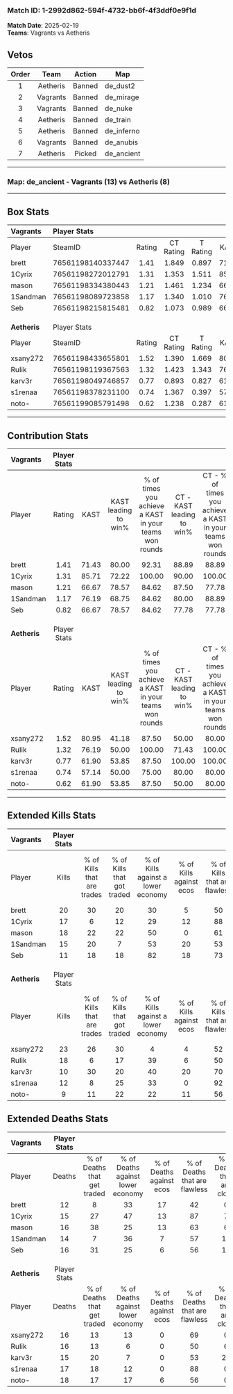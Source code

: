 ### Match ID: 1-2992d862-594f-4732-bb6f-4f3ddf0e9f1d  
**Match Date**: 2025-02-19  
**Teams**: Vagrants vs Aetheris  

## Vetos  

| Order | Team | Action | Map |
| :---: | :--: | :----: | --- |
| 1 | Aetheris | Banned | de_dust2 |
| 2 | Vagrants | Banned | de_mirage |
| 3 | Vagrants | Banned | de_nuke |
| 4 | Aetheris | Banned | de_train |
| 5 | Aetheris | Banned | de_inferno |
| 6 | Vagrants | Banned | de_anubis |
| 7 | Aetheris | Picked | de_ancient |

---  

### **Map**: de_ancient - Vagrants (13) vs Aetheris (8)  
---  

## Box Stats  

| **Vagrants** | Player Stats      |        |           |          |       |       |       |         |        |      |     |
| :- | :- | :-: | :-: | :-: | :-: | :-: | :-: | :-: | :-: | :-: | :-: |
| Player       | SteamID           | Rating | CT Rating | T Rating | KAST  |  ADR  | Kills | Assists | Deaths | K/D  | HS% |
| brett        | 76561198140337447 |  1.41  |   1.849   |  0.897   | 71.43 | 87.2  |  20   |    7    |   12   | 1.67 | 40  |
| 1Cyrix       | 76561198272012791 |  1.31  |   1.353   |  1.511   | 85.71 | 84.6  |  17   |    7    |   15   | 1.13 | 35  |
| mason        | 76561198334380443 |  1.21  |   1.461   |  1.234   | 66.67 | 95.1  |  18   |    5    |   16   | 1.13 | 38  |
| 1Sandman     | 76561198089723858 |  1.17  |   1.340   |  1.010   | 76.19 | 79.8  |  15   |    8    |   14   | 1.07 | 46  |
| Seb          | 76561198215815481 |  0.82  |   1.073   |  0.989   | 66.67 | 62.2  |  11   |    6    |   16   | 0.69 | 54  |
|              |                   |        |           |          |       |       |       |         |        |      |     |
|              |                   |        |           |          |       |       |       |         |        |      |     |
|              |                   |        |           |          |       |       |       |         |        |      |     |
| **Aetheris** | Player Stats      |        |           |          |       |       |       |         |        |      |     |
| Player       | SteamID           | Rating | CT Rating | T Rating | KAST  |  ADR  | Kills | Assists | Deaths | K/D  | HS% |
| xsany272     | 76561198433655801 |  1.52  |   1.390   |  1.669   | 80.95 | 98.4  |  23   |    3    |   16   | 1.44 | 69  |
| RuIik        | 76561198119367563 |  1.32  |   1.423   |  1.343   | 76.19 | 110.1 |  18   |    4    |   16   | 1.13 | 83  |
| karv3r       | 76561198049746857 |  0.77  |   0.893   |  0.827   | 61.90 | 65.6  |  10   |    4    |   15   | 0.67 | 40  |
| s1renaa      | 76561198378231100 |  0.74  |   1.367   |  0.397   | 57.14 | 58.1  |  12   |    2    |   17   | 0.71 | 58  |
| noto-        | 76561199085791498 |  0.62  |   1.238   |  0.287   | 61.90 | 49.9  |   9   |    6    |   18   | 0.50 | 44  |
---  

## Contribution Stats  

| **Vagrants** | Player Stats |       |                      |                                                        |                           |                                                             |                          |                                                            |
| :- | :-: | :-: | :-: | :-: | :-: | :-: | :-: | :-: |
| Player       |    Rating    | KAST  | KAST leading to win% | % of times you achieve a KAST in your teams won rounds | CT - KAST leading to win% | CT - % of times you achieve a KAST in your teams won rounds | T - KAST leading to win% | T - % of times you achieve a KAST in your teams won rounds |
| brett        |     1.41     | 71.43 |        80.00         |                         92.31                          |           88.89           |                            88.89                            |          66.67           |                           100.00                           |
| 1Cyrix       |     1.31     | 85.71 |        72.22         |                         100.00                         |           90.00           |                           100.00                            |          50.00           |                           100.00                           |
| mason        |     1.21     | 66.67 |        78.57         |                         84.62                          |           87.50           |                            77.78                            |          66.67           |                           100.00                           |
| 1Sandman     |     1.17     | 76.19 |        68.75         |                         84.62                          |           80.00           |                            88.89                            |          50.00           |                           75.00                            |
| Seb          |     0.82     | 66.67 |        78.57         |                         84.62                          |           77.78           |                            77.78                            |          80.00           |                           100.00                           |
|              |              |       |                      |                                                        |                           |                                                             |                          |                                                            |
|              |              |       |                      |                                                        |                           |                                                             |                          |                                                            |
|              |              |       |                      |                                                        |                           |                                                             |                          |                                                            |
| **Aetheris** | Player Stats |       |                      |                                                        |                           |                                                             |                          |                                                            |
| Player       |    Rating    | KAST  | KAST leading to win% | % of times you achieve a KAST in your teams won rounds | CT - KAST leading to win% | CT - % of times you achieve a KAST in your teams won rounds | T - KAST leading to win% | T - % of times you achieve a KAST in your teams won rounds |
| xsany272     |     1.52     | 80.95 |        41.18         |                         87.50                          |           50.00           |                            80.00                            |          33.33           |                           100.00                           |
| RuIik        |     1.32     | 76.19 |        50.00         |                         100.00                         |           71.43           |                           100.00                            |          33.33           |                           100.00                           |
| karv3r       |     0.77     | 61.90 |        53.85         |                         87.50                          |          100.00           |                           100.00                            |          25.00           |                           66.67                            |
| s1renaa      |     0.74     | 57.14 |        50.00         |                         75.00                          |           80.00           |                            80.00                            |          28.57           |                           66.67                            |
| noto-        |     0.62     | 61.90 |        53.85         |                         87.50                          |           50.00           |                            80.00                            |          60.00           |                           100.00                           |
---  

## Extended Kills Stats  

| **Vagrants** | Player Stats |                            |                            |                                    |                         |                              |                                 |                                       |                    |           |
| :- | :-: | :-: | :-: | :-: | :-: | :-: | :-: | :-: | :-: | :-: |
| Player       |    Kills     | % of Kills that are trades | % of Kills that got traded | % of Kills against a lower economy | % of Kills against ecos | % of Kills that are flawless | % of Kills that are close duels | % of Kills that are assisted by flash | Pistol Round Kills | AWP Kills |
| brett        |      20      |             30             |             20             |                 30                 |            5            |              50              |                5                |                   0                   |         3          |     0     |
| 1Cyrix       |      17      |             6              |             12             |                 29                 |           12            |              88              |                0                |                   0                   |         3          |     9     |
| mason        |      18      |             22             |             22             |                 50                 |            0            |              61              |                6                |                  17                   |         0          |     0     |
| 1Sandman     |      15      |             20             |             7              |                 53                 |           20            |              53              |               13                |                  20                   |         0          |     0     |
| Seb          |      11      |             18             |             18             |                 82                 |           18            |              73              |                0                |                   9                   |         1          |     0     |
|              |              |                            |                            |                                    |                         |                              |                                 |                                       |                    |           |
|              |              |                            |                            |                                    |                         |                              |                                 |                                       |                    |           |
|              |              |                            |                            |                                    |                         |                              |                                 |                                       |                    |           |
| **Aetheris** | Player Stats |                            |                            |                                    |                         |                              |                                 |                                       |                    |           |
| Player       |    Kills     | % of Kills that are trades | % of Kills that got traded | % of Kills against a lower economy | % of Kills against ecos | % of Kills that are flawless | % of Kills that are close duels | % of Kills that are assisted by flash | Pistol Round Kills | AWP Kills |
| xsany272     |      23      |             26             |             30             |                 4                  |            4            |              52              |                9                |                   0                   |         2          |     0     |
| RuIik        |      18      |             6              |             17             |                 39                 |            6            |              50              |               17                |                   6                   |         2          |     0     |
| karv3r       |      10      |             30             |             20             |                 40                 |           20            |              70              |               10                |                   0                   |         0          |     0     |
| s1renaa      |      12      |             8              |             25             |                 33                 |            0            |              92              |                0                |                   0                   |         4          |     5     |
| noto-        |      9       |             11             |             22             |                 22                 |           11            |              56              |                0                |                   0                   |         0          |     0     |
## Extended Deaths Stats  

| **Vagrants** | Player Stats |                             |                                   |                          |                               |                            |                           |               |
| :- | :-: | :-: | :-: | :-: | :-: | :-: | :-: | :-: |
| Player       |    Deaths    | % of Deaths that get traded | % of Deaths against lower economy | % of Deaths against ecos | % of Deaths that are flawless | % of Deaths that are close | % of Deaths while blinded | Deaths to AWP |
| brett        |      12      |              8              |                33                 |            17            |              42               |             0              |             0             |       1       |
| 1Cyrix       |      15      |             27              |                47                 |            13            |              87               |             7              |             0             |       1       |
| mason        |      16      |             38              |                25                 |            13            |              63               |             6              |             6             |       1       |
| 1Sandman     |      14      |              7              |                36                 |            7             |              57               |             14             |             0             |       2       |
| Seb          |      16      |             31              |                25                 |            6             |              56               |             13             |             0             |       0       |
|              |              |                             |                                   |                          |                               |                            |                           |               |
|              |              |                             |                                   |                          |                               |                            |                           |               |
|              |              |                             |                                   |                          |                               |                            |                           |               |
| **Aetheris** | Player Stats |                             |                                   |                          |                               |                            |                           |               |
| Player       |    Deaths    | % of Deaths that get traded | % of Deaths against lower economy | % of Deaths against ecos | % of Deaths that are flawless | % of Deaths that are close | % of Deaths while blinded | Deaths to AWP |
| xsany272     |      16      |             13              |                13                 |            0             |              69               |             0              |             0             |       2       |
| RuIik        |      16      |             13              |                 6                 |            0             |              50               |             6              |            13             |       0       |
| karv3r       |      15      |             20              |                 7                 |            0             |              53               |             20             |             0             |       2       |
| s1renaa      |      17      |             18              |                12                 |            0             |              88               |             0              |             6             |       4       |
| noto-        |      18      |             17              |                17                 |            6             |              56               |             0              |            22             |       1       |
